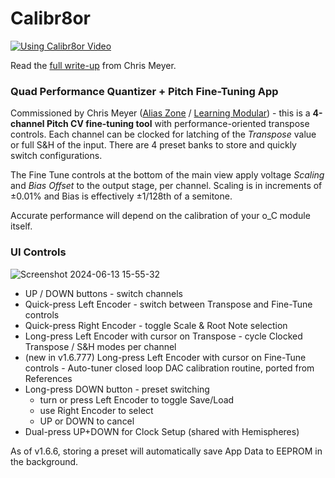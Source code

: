 # Calibr8or

[![Using Calibr8or Video](http://img.youtube.com/vi/Eyb4olZm7qM/0.jpg)](http://www.youtube.com/watch?v=Eyb4olZm7qM "Using the Calibr8or firmware for Ornament & Crime to make your Eurorack oscillators track correctly")

Read the [full write-up](https://learningmodular.com/calibr8or/) from Chris Meyer.

### Quad Performance Quantizer + Pitch Fine-Tuning App
Commissioned by Chris Meyer ([Alias Zone](https://aliaszone.com/) / [Learning Modular](https://learningmodular.com/)) - this is a **4-channel Pitch CV fine-tuning tool** with performance-oriented transpose controls. Each channel can be clocked for latching of the _Transpose_ value or full S&H of the input. There are 4 preset banks to store and quickly switch configurations.

The Fine Tune controls at the bottom of the main view apply voltage _Scaling_ and _Bias Offset_ to the output stage, per channel. Scaling is in increments of ±0.01% and Bias is effectively ±1/128th of a semitone.

Accurate performance will depend on the calibration of your o_C module itself.

### UI Controls
![Screenshot 2024-06-13 15-55-32](https://github.com/djphazer/O_C-Phazerville/assets/109086194/1993a0d6-eeb6-444d-b6b8-3579fde9c4cc)

- UP / DOWN buttons - switch channels
- Quick-press Left Encoder - switch between Transpose and Fine-Tune controls
- Quick-press Right Encoder - toggle Scale & Root Note selection
- Long-press Left Encoder with cursor on Transpose - cycle Clocked Transpose / S&H modes per channel
- (new in v1.6.777) Long-press Left Encoder with cursor on Fine-Tune controls - Auto-tuner closed loop DAC calibration routine, ported from References
- Long-press DOWN button - preset switching
  - turn or press Left Encoder to toggle Save/Load
  - use Right Encoder to select
  - UP or DOWN to cancel
- Dual-press UP+DOWN for Clock Setup (shared with Hemispheres)

As of v1.6.6, storing a preset will automatically save App Data to EEPROM in the background.
